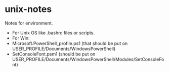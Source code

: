 # unix-notes
Notes for environment.

* For Unix OS like .bashrc files or scripts.
* For Win:
 * Microsoft.PowerShell_profile.ps1 (that should be put on USER_PROFILE/Documents/WindowsPowerShell)
 * SetConsoleFont.psm1 (should be put on USER_PROFILE/Documents/WindowsPowerShell/Modules/SetConsoleFont)
